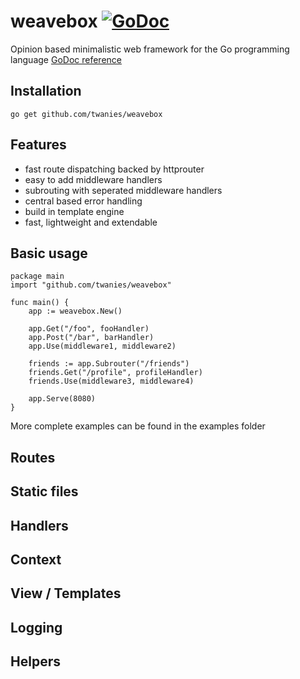# weavebox [![GoDoc](https://godoc.org/github.com/twanies/weavebox?status.svg)](https://godoc.org/github.com/twanies/weavebox)
Opinion based minimalistic web framework for the Go programming language
[GoDoc reference](http://godoc.org/github.com/twanies/weavebox)

## Installation
`go get github.com/twanies/weavebox`

## Features
- fast route dispatching backed by httprouter
- easy to add middleware handlers
- subrouting with seperated middleware handlers
- central based error handling
- build in template engine
- fast, lightweight and extendable

## Basic usage
    package main
    import "github.com/twanies/weavebox"

    func main() {
        app := weavebox.New()

        app.Get("/foo", fooHandler)
        app.Post("/bar", barHandler)
        app.Use(middleware1, middleware2)

        friends := app.Subrouter("/friends")
        friends.Get("/profile", profileHandler)
        friends.Use(middleware3, middleware4)
        
        app.Serve(8080)
    }
More complete examples can be found in the examples folder

## Routes

## Static files

## Handlers

## Context

## View / Templates

## Logging

## Helpers


